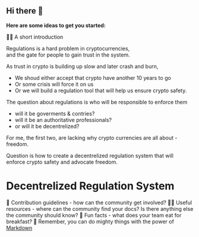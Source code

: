 ## Hi there 👋

**Here are some ideas to get you started:**

🙋‍♀️ A short introduction

Regulations is a hard problem in cryptocurrencies,  
and the gate for people to gain trust in the system.

As trust in crypto is building up slow and later crash and burn,  
- We shoud either accept that crypto have another 10 years to go  
- Or some crisis will force it on us
- Or we will build a regulation tool that will help us ensure crypto safety.

The question about regulations is who will be responsible to enforce them
- will it be goverments & contries?
- will it be an authoritative professionals?
- or will it be decentrelized?

For me, the first two, are lacking why crypto currencies are all about - freedom.

Question is how to create a decentrelized regulation system that will enforce crypto safety and advocate freedom.

# Decentrelized Regulation System



🌈 Contribution guidelines - how can the community get involved?
👩‍💻 Useful resources - where can the community find your docs? Is there anything else the community should know?
🍿 Fun facts - what does your team eat for breakfast?
🧙 Remember, you can do mighty things with the power of [Markdown](https://docs.github.com/github/writing-on-github/getting-started-with-writing-and-formatting-on-github/basic-writing-and-formatting-syntax)
